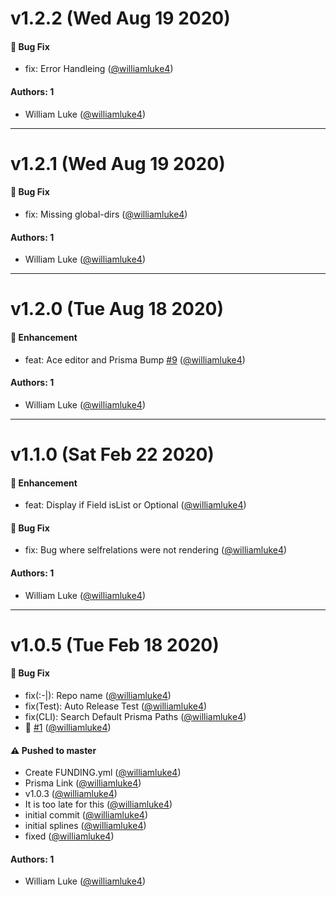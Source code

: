 # v1.2.2 (Wed Aug 19 2020)

#### 🐛  Bug Fix

- fix: Error Handleing  ([@williamluke4](https://github.com/williamluke4))

#### Authors: 1

- William Luke ([@williamluke4](https://github.com/williamluke4))

---

# v1.2.1 (Wed Aug 19 2020)

#### 🐛  Bug Fix

- fix: Missing global-dirs  ([@williamluke4](https://github.com/williamluke4))

#### Authors: 1

- William Luke ([@williamluke4](https://github.com/williamluke4))

---

# v1.2.0 (Tue Aug 18 2020)

#### 🚀  Enhancement

- feat: Ace editor and Prisma Bump [#9](https://github.com/williamluke4/prisma-viewer/pull/9) ([@williamluke4](https://github.com/williamluke4))

#### Authors: 1

- William Luke ([@williamluke4](https://github.com/williamluke4))

---

# v1.1.0 (Sat Feb 22 2020)

#### 🚀  Enhancement

- feat: Display if Field isList or Optional  ([@williamluke4](https://github.com/williamluke4))

#### 🐛  Bug Fix

- fix: Bug where selfrelations were not rendering  ([@williamluke4](https://github.com/williamluke4))

#### Authors: 1

- William Luke ([@williamluke4](https://github.com/williamluke4))

---

# v1.0.5 (Tue Feb 18 2020)

#### 🐛  Bug Fix

- fix(:-|): Repo name  ([@williamluke4](https://github.com/williamluke4))
- fix(Test): Auto Release Test  ([@williamluke4](https://github.com/williamluke4))
- fix(CLI): Search Default Prisma Paths  ([@williamluke4](https://github.com/williamluke4))
- 🐉 [#1](https://github.com/williamluke4/prisma-viewer/pull/1) ([@williamluke4](https://github.com/williamluke4))

#### ⚠️  Pushed to master

- Create FUNDING.yml  ([@williamluke4](https://github.com/williamluke4))
- Prisma Link  ([@williamluke4](https://github.com/williamluke4))
- v1.0.3  ([@williamluke4](https://github.com/williamluke4))
- It is too late for this  ([@williamluke4](https://github.com/williamluke4))
- initial commit  ([@williamluke4](https://github.com/williamluke4))
- initial splines  ([@williamluke4](https://github.com/williamluke4))
- fixed  ([@williamluke4](https://github.com/williamluke4))

#### Authors: 1

- William Luke ([@williamluke4](https://github.com/williamluke4))